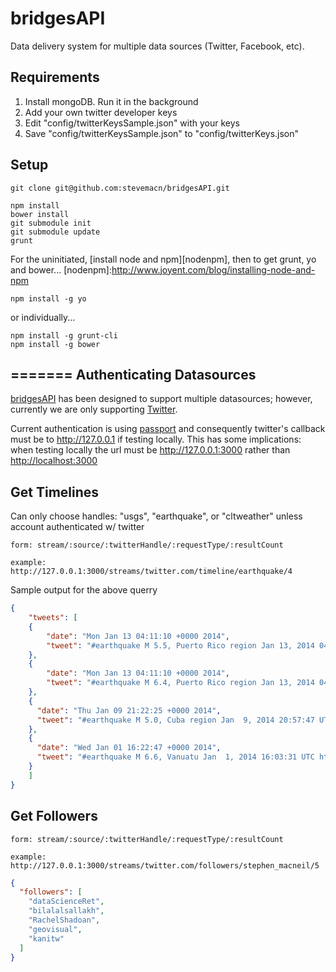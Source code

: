 bridgesAPI
==========

Data delivery system for multiple data sources (Twitter, Facebook, etc). 

Requirements
--
1. Install mongoDB. Run it in the background
2. Add your own twitter developer keys 
3. Edit "config/twitterKeysSample.json" with your keys
4. Save "config/twitterKeysSample.json" to "config/twitterKeys.json"

Setup 
---
    git clone git@github.com:stevemacn/bridgesAPI.git
    
    npm install
    bower install
    git submodule init
    git submodule update
    grunt

For the uninitiated, [install node and npm][nodenpm], then to get grunt, yo and bower...
[nodenpm]:http://www.joyent.com/blog/installing-node-and-npm

    npm install -g yo 

or individually...
    
    npm install -g grunt-cli
    npm install -g bower

=======
Authenticating Datasources
--    
[bridgesAPI][bridge] has been designed to support multiple datasources; however, currently we are only supporting [Twitter][twit]. 

Current authentication is using [passport][passport] and consequently twitter's callback must be to http://127.0.0.1 if testing locally. This has some implications: when testing locally the url must be http://127.0.0.1:3000 rather than [http://localhost:3000][c]

[bridge]: https://github.com/stevemacn/bridgesAPI
[passport]: https://github.com/jaredhanson/passport
[twit]: http://twitter.com
[c]: http://127.0.0.1:3000

Get Timelines 
--
Can only choose handles: "usgs", "earthquake", or "cltweather" unless account authenticated w/ twitter
    
    form: stream/:source/:twitterHandle/:requestType/:resultCount
    
    example: http://127.0.0.1:3000/streams/twitter.com/timeline/earthquake/4
    
Sample output for the above querry    
    
```json
{
    "tweets": [
    {
        "date": "Mon Jan 13 04:11:10 +0000 2014",
        "tweet": "#earthquake M 5.5, Puerto Rico region Jan 13, 2014 04:01:06 UTC http://t.co/psn2ygRxLl"
    },
    {
        "date": "Mon Jan 13 04:11:10 +0000 2014",
        "tweet": "#earthquake M 6.4, Puerto Rico region Jan 13, 2014 04:00:58 UTC http://t.co/ACW0oLMKHz"
    },
    {
      "date": "Thu Jan 09 21:22:25 +0000 2014",
      "tweet": "#earthquake M 5.0, Cuba region Jan  9, 2014 20:57:47 UTC http://t.co/rea0KzZPbZ"
    },
    {
      "date": "Wed Jan 01 16:22:47 +0000 2014",
      "tweet": "#earthquake M 6.6, Vanuatu Jan  1, 2014 16:03:31 UTC http://t.co/AUNcjtRaIH"
    }
    ]
}
```

Get Followers
--
   
    form: stream/:source/:twitterHandle/:requestType/:resultCount
    
    example: http://127.0.0.1:3000/streams/twitter.com/followers/stephen_macneil/5


```json
{
  "followers": [
    "dataScienceRet",
    "bilalalsallakh",
    "RachelShadoan",
    "geovisual",
    "kanitw"
  ]
}

```
